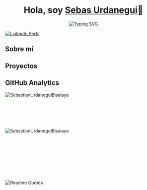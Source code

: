 <div align="center">
    <h1 align="center">Hola, soy <a href="#">Sebas Urdanegui</a>👋</h1>
</div>

<p align="center">
<a href="https://git.io/typing-svg"><img src="https://readme-typing-svg.demolab.com?font=Kanit&size=30&duration=2000&pause=1000&color=F74B1A&center=true&random=false&width=435&lines=Data+Analyst;Data+Scientist;Automation+Programmer" alt="Typing SVG" /></a>
</p>

[![LinkedIn Perfil](https://img.shields.io/badge/LinkedIn-0077B5?style=for-the-badge&logo=linkedin&logoColor=white)](https://www.linkedin.com/in/sebastianurdaneguibisalaya/)

## **Sobre mí**

## **Proyectos**

## **GitHub Analytics**

<p><img align="left" src="https://github-readme-stats.vercel.app/api/top-langs?username=SebastianUrdaneguiBisalaya&show_icons=true&theme=github_dark&locale=en&layout=compact" alt="SebastianUrdaneguiBisalaya" /></p>
<br><br><br><br><br><br>
<p>&nbsp;<img align="left" src="https://github-readme-stats.vercel.app/api?username=SebastianUrdaneguiBisalaya&show_icons=true&theme=github_dark&locale=en&layout=compact" alt="SebastianUrdaneguiBisalaya" /></p>

<br><br><br><br><br><br><br><br>
![Readme Quotes](https://quotes-github-readme.vercel.app/api?type=vertical&theme=dark&quote=La+verdad+sólo+se+puede+encontrar+en+un+lugar:+el+código&border=True?theme=monokai&author=Robert+C.+Martin)



